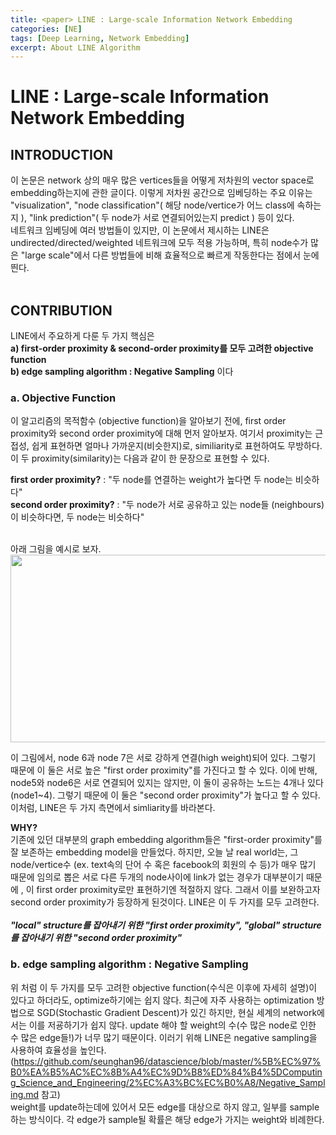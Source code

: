 ```yaml
---
title: <paper> LINE : Large-scale Information Network Embedding
categories: [NE]
tags: [Deep Learning, Network Embedding]
excerpt: About LINE Algorithm
---
```


# LINE : Large-scale Information Network Embedding

<script src="https://cdn.mathjax.org/mathjax/latest/MathJax.js?config=TeX-AMS-MML_HTMLorMML" type="text/javascript"></script>

## INTRODUCTION
이 논문은 network 상의 매우 많은 vertices들을 어떻게 저차원의 vector space로 embedding하는지에 관한 글이다. 이렇게 저차원 공간으로 임베딩하는 주요 이유는 "visualization", "node classification"( 해당 node/vertice가 어느 class에 속하는지 ), "link prediction"( 두 node가 서로 연결되어있는지 predict ) 등이 있다. </br>
네트워크 임베딩에 여러 방법들이 있지만, 이 논문에서 제시하는 LINE은 undirected/directed/weighted 네트워크에 모두 적용 가능하며, 특히 node수가 많은 "large scale"에서 다른 방법들에 비해 효율적으로 빠르게 작동한다는 점에서 눈에 띈다.  </br></br>

## CONTRIBUTION
LINE에서 주요하게 다룬 두 가지 핵심은 </br>
**a) first-order proximity & second-order proximity를 모두 고려한 objective function** </br>
**b) edge sampling algorithm : Negative Sampling**
이다

### a. Objective Function
이 알고리즘의 목적함수 (objective function)을 알아보기 전에, first order proximity와 second order proximity에 대해 먼저 알아보자. 여기서 proximity는 근접성, 쉽게 표현하면 얼마나 가까운지(비슷한지)로, similiarity로 표현하여도 무방하다. 이 두 proximity(similarity)는 다음과 같이 한 문장으로 표현할 수 있다.</br>

**first order proximity?** : "두 node를 연결하는 weight가 높다면 두 node는 비슷하다"  </br>
**second order proximity?** : "두 node가 서로 공유하고 있는 node들 (neighbours)이 비슷하다면, 두 node는 비슷하다" </br> </br>

아래 그림을 예시로 보자. </br>
<img src="http://mblogthumb2.phinf.naver.net/MjAxNzA1MTlfMSAg/MDAxNDk1MTIwMjk2MjA1.0cpPliMNuBZbUL3hAqFKoCLahw85cyJwi6Hsbz0wHfIg.h_0Gv7gD3poF-8oTiw0XqOgqNdRaIgL5Ih4Hcd6GjEIg.PNG.hist0134/image.png?type=w800" width="600" height="300" />   </br>

이 그림에서, node 6과 node 7은 서로 강하게 연결(high weight)되어 있다. 그렇기 때문에 이 둘은 서로 높은 "first order proximity"를 가진다고 할 수 있다. 이에 반해, node5와 node6은 서로 연결되어 있지는 않지만, 이 둘이 공유하는 노드는 4개나 있다(node1~4). 그렇기 때문에 이 둘은 "second order proximity"가 높다고 할 수 있다. </br>
이처럼, LINE은 두 가지 측면에서 simliarity를 바라본다.

**WHY?** </br>
기존에 있던 대부분의 graph embedding algorithm들은 "first-order proximity"를 잘 보존하는 embedding model을 만들었다. 하지만, 오늘 날 real world는, 그 node/vertice수 (ex. text속의 단어 수 혹은 facebook의 회원의 수 등)가 매우 많기 때문에 임의로 뽑은 서로 다른 두개의 node사이에 link가 없는 경우가 대부분이기 때문에 , 이 first order proximity로만 표현하기엔 적절하지 않다. 그래서 이를 보완하고자 second order proximity가 등장하게 된것이다. LINE은 이 두 가지를 모두 고려한다. </br></br>
***"local" structure를 잡아내기 위한 "first order proximity", "global" structure를 잡아내기 위한 "second order proximity"***

### b. edge sampling algorithm : Negative Sampling
위 처럼 이 두 가지를 모두 고려한 objective function(수식은 이후에 자세히 설명)이 있다고 하더라도, optimize하기에는 쉽지 않다. 최근에 자주 사용하는 optimization 방법으로 SGD(Stochastic Gradient Descent)가 있긴 하지만, 현실 세계의 network에서는 이를 저굥하기가 쉽지 않다. update 해야 할 weight의 수(수 많은 node로 인한 수 많은 edge들!)가 너무 많기 때문이다. 이러기 위해 LINE은 negative sampling을 사용하여 효율성을 높인다. (https://github.com/seunghan96/datascience/blob/master/%5B%EC%97%B0%EA%B5%AC%EC%8B%A4%EC%9D%B8%ED%84%B4%5DComputing_Science_and_Engineering/2%EC%A3%BC%EC%B0%A8/Negative_Sampling.md 참고) </br>
weight를 update하는데에 있어서 모든 edge를 대상으로 하지 않고, 일부를 sample하는 방식이다. 각 edge가 sample될 확률은 해당 edge가 가지는 weight와 비례한다. 




